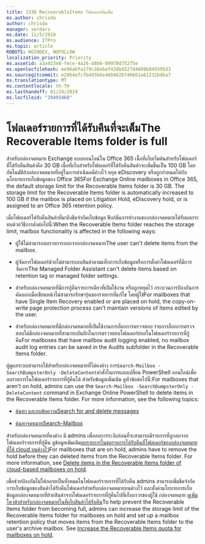 ```yaml
---
title: 1336 RecoverableItems โฟลเดอร์นั้นเต็ม
ms.author: chrisda
author: chrisda
manager: serdars
ms.date: 11/5/2018
ms.audience: ITPro
ms.topic: article
ROBOTS: NOINDEX, NOFOLLOW
localization_priority: Priority
ms.assetid: a3a923e8-fece-4a26-b8b6-00970d75275e
ms.openlocfilehash: ee96abfa179c36ebaf43dbd327d4608b849395d3
ms.sourcegitcommit: e2864efcfb493b6e46b662b746661a61232bdba7
ms.translationtype: MT
ms.contentlocale: th-TH
ms.lasthandoff: 01/24/2019
ms.locfileid: "29493460"
---
```

# <a name="the-recoverable-items-folder-is-full"></a><span data-ttu-id="2aeae-102">โฟลเดอร์รายการที่ได้รับคืนที่จะเต็ม</span><span class="sxs-lookup"><span data-stu-id="2aeae-102">The Recoverable Items folder is full</span></span>

<span data-ttu-id="2aeae-p101">สำหรับกล่องจดหมาย Exchange แบบออนไลน์ใน Office 365 เนื้อที่เก็บเริ่มต้นสำหรับโฟลเดอร์ที่ได้รับคืนสินค้าคือ 30 GB เนื้อที่เก็บสำหรับโฟลเดอร์ที่ได้รับคืนสินค้าจะเพิ่มขึ้นเป็น 100 GB โดยอัตโนมัติถ้ากล่องจดหมายที่อยู่ในการดำเนินคดีค้างไว้ หยุด eDiscovery หรือถูกกำหนดให้กับนโยบายการเก็บข้อมูลของ Office 365</span><span class="sxs-lookup"><span data-stu-id="2aeae-p101">For Exchange Online mailboxes in Office 365, the default storage limit for the Recoverable Items folder is 30 GB. The storage limit for the Recoverable Items folder is automatically increased to 100 GB if the mailbox is placed on Litigation Hold, eDiscovery hold, or is assigned to an Office 365 retention policy.</span></span>
  
<span data-ttu-id="2aeae-105">เมื่อโฟลเดอร์ได้รับคืนสินค้าที่มาถึงขีดจำกัดเก็บข้อมูล ฟังก์ชันการทำงานของกล่องจดหมายได้รับผลกระทบด้วยวิธีการดังต่อไปนี้:</span><span class="sxs-lookup"><span data-stu-id="2aeae-105">When the Recoverable Items folder reaches the storage limit, mailbox functionality is affected in the following ways:</span></span>
  
- <span data-ttu-id="2aeae-106">ผู้ใช้ไม่สามารถลบรายการออกจากกล่องจดหมาย</span><span class="sxs-lookup"><span data-stu-id="2aeae-106">The user can't delete items from the mailbox.</span></span>
    
- <span data-ttu-id="2aeae-107">ผู้จัดการโฟลเดอร์ช่วยไม่สามารถลบสินค้าตามแท็กการเก็บข้อมูลหรือการตั้งค่าโฟลเดอร์ที่มีการจัดการ</span><span class="sxs-lookup"><span data-stu-id="2aeae-107">The Managed Folder Assistant can't delete items based on retention tag or managed folder settings.</span></span>
    
- <span data-ttu-id="2aeae-108">สำหรับกล่องจดหมายที่มีการกู้คืนรายการเดียวที่เปิดใช้งาน หรือถูกหยุดไว้ กระบวนการป้องกันการคัดลอกเมื่อเขียนหน้าไม่สามารถรักษารุ่นของรายการที่แก้ไข โดยผู้ใช้</span><span class="sxs-lookup"><span data-stu-id="2aeae-108">For mailboxes that have Single Item Recovery enabled or are placed on hold, the copy-on-write page protection process can't maintain versions of items edited by the user.</span></span>
    
- <span data-ttu-id="2aeae-109">สำหรับกล่องจดหมายที่มีกล่องจดหมายที่เปิดใช้งานการล็อกการตรวจสอบ รายการล็อกการตรวจสอบไม่มีกล่องจดหมายที่สามารถบันทึกในการตรวจสอบโฟลเดอร์ย่อยในโฟลเดอร์รายการที่กู้คืน</span><span class="sxs-lookup"><span data-stu-id="2aeae-109">For mailboxes that have mailbox audit logging enabled, no mailbox audit log entries can be saved in the Audits subfolder in the Recoverable Items folder.</span></span>
    
<span data-ttu-id="2aeae-p102">ผู้ดูแลระบบสามารถใช้สำหรับกล่องจดหมายที่ไม่คงค้าง การ`Search-Mailbox -SearchDumpsterOnly -DeleteContent`คำสั่งในการแลกเปลี่ยน PowerShell ออนไลน์เพื่อลบรายการในโฟลเดอร์รายการที่กู้คืนได้ สำหรับข้อมูลเพิ่มเติม ดูหัวข้อต่อไปนี้:</span><span class="sxs-lookup"><span data-stu-id="2aeae-p102">For mailboxes that aren't on hold, admins can use the  `Search-Mailbox -SearchDumpsterOnly -DeleteContent` command in Exchange Online PowerShell to delete items in the Recoverable Items folder. For more information, see the following topics:</span></span> 
  
- [<span data-ttu-id="2aeae-112">ค้นหา และลบข้อความ</span><span class="sxs-lookup"><span data-stu-id="2aeae-112">Search for and delete messages</span></span>](https://docs.microsoft.com/office365/securitycompliance/search-for-and-delete-messagesadmin-help)
    
- [<span data-ttu-id="2aeae-113">ค้นหาจดหมาย</span><span class="sxs-lookup"><span data-stu-id="2aeae-113">Search-Mailbox</span></span>](https://docs.microsoft.com/powershell/module/exchange/mailboxes/Search-Mailbox)
    
<span data-ttu-id="2aeae-p103">สำหรับกล่องจดหมายที่คงค้าง มี admins เพื่อลบการระงับก่อนที่จะสามารถมีรายการที่ถูกลบจากโฟลเดอร์รายการที่กู้คืน ดูข้อมูลเพิ่มเติม[ลบรายการในชุดรายการได้รับคืนที่โฟลเดอร์ของกล่องจดหมายที่ใช้ cloud บนค้างไว้](https://docs.microsoft.com/en-us/office365/securitycompliance/delete-items-in-the-recoverable-items-folder-of-mailboxes-on-hold)</span><span class="sxs-lookup"><span data-stu-id="2aeae-p103">For mailboxes that are on hold, admins have to remove the hold before they can deleted items from the Recoverable Items folder. For more information, see [Delete items in the Recoverable Items folder of cloud-based mailboxes on hold](https://docs.microsoft.com/en-us/office365/securitycompliance/delete-items-in-the-recoverable-items-folder-of-mailboxes-on-hold).</span></span>
  
<span data-ttu-id="2aeae-p104">เพื่อช่วยป้องกันไม่ให้กลายเป็นทั้งหมดในโฟลเดอร์รายการที่ได้รับคืน admins สามารถเพิ่มขีดจำกัดการเก็บข้อมูลของสินค้าได้รับคืนโฟลเดอร์สำหรับกล่องจดหมายบนค้างไว้ และตั้งค่านโยบายการเก็บข้อมูลกล่องจดหมายที่ย้ายสินค้าจากโฟลเดอร์รายการที่กู้คืนไปที่เก็บถาวรของผู้ใช้ กล่องจดหมาย ดู[เพิ่มโควต้าสำหรับกล่องจดหมายในที่เก็บสินค้าได้รับคืน](https://docs.microsoft.com/office365/securitycompliance/increase-the-recoverable-quota-for-mailboxes-on-hold)</span><span class="sxs-lookup"><span data-stu-id="2aeae-p104">To help prevent the Recoverable Items folder from becoming full, admins can increase the storage limit of the Recoverable Items folder for mailboxes on hold and set up a mailbox retention policy that moves items from the Recoverable Items folder to the user's archive mailbox. See [Increase the Recoverable Items quota for mailboxes on hold](https://docs.microsoft.com/office365/securitycompliance/increase-the-recoverable-quota-for-mailboxes-on-hold).</span></span>
  

